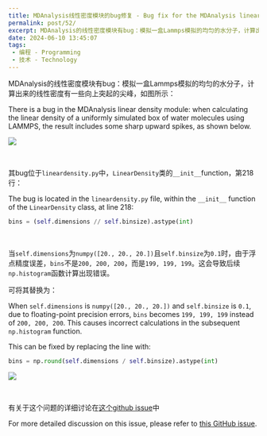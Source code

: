 ```yaml
---
title: MDAnalysis线性密度模块的bug修复 - Bug fix for the MDAnalysis linear density module
permalink: post/52/
excerpt: MDAnalysis的线性密度模块有bug：模拟一盒Lammps模拟的均匀的水分子，计算出来的线性密度有一些向上突起的尖峰。<br>There is a bug in the MDAnalysis linear density module：when calculating the linear density of a uniformly simulated box of water molecules using LAMMPS, the result includes some sharp upward spikes.
date: 2024-06-10 13:45:07
tags: 
 - 编程 - Programming
 - 技术 - Technology
---
```


MDAnalysis的线性密度模块有bug：模拟一盒Lammps模拟的均匀的水分子，计算出来的线性密度有一些向上突起的尖峰，如图所示：


There is a bug in the MDAnalysis linear density module: when calculating the linear density of a uniformly simulated box of water molecules using LAMMPS, the result includes some sharp upward spikes, as shown below.

![](1.png)

<br>

其bug位于`lineardensity.py`中，`LinearDensity`类的`__init__`function，第218行：

The bug is located in the `lineardensity.py` file, within the `__init__` function of the `LinearDensity` class, at line 218:

```python
bins = (self.dimensions // self.binsize).astype(int)
```

<br>

当`self.dimensions`为`numpy([20., 20., 20.])`且`self.binsize`为`0.1`时，由于浮点精度误差，`bins`不是`200, 200, 200`，而是`199, 199, 199`。这会导致后续`np.histogram`函数计算出现错误。

可将其替换为：

When `self.dimensions` is `numpy([20., 20., 20.])` and `self.binsize` is `0.1`, due to floating-point precision errors, `bins` becomes `199, 199, 199` instead of `200, 200, 200`. This causes incorrect calculations in the subsequent `np.histogram` function. 

This can be fixed by replacing the line with:

```python
bins = np.round(self.dimensions / self.binsize).astype(int)
```

![](2.png)

<br>

有关于这个问题的详细讨论在[这个github issue](https://github.com/MDAnalysis/mdanalysis/issues/4476)中

For more detailed discussion on this issue, please refer to [this GitHub issue](https://github.com/MDAnalysis/mdanalysis/issues/4476).